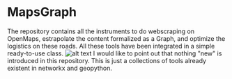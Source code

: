# MapsGraph
The repository contains all the instruments to do webscraping on OpenMaps, estrapolate the content formalized as a Graph, and optimize the logistics on these roads.
All these tools have been integrated in a simple ready-to-use class.
![alt text](http://url/to/img.png)
I would like to point out that nothing "new" is introduced in this repository. This is just a collections of tools already existent in networkx and geopython.
